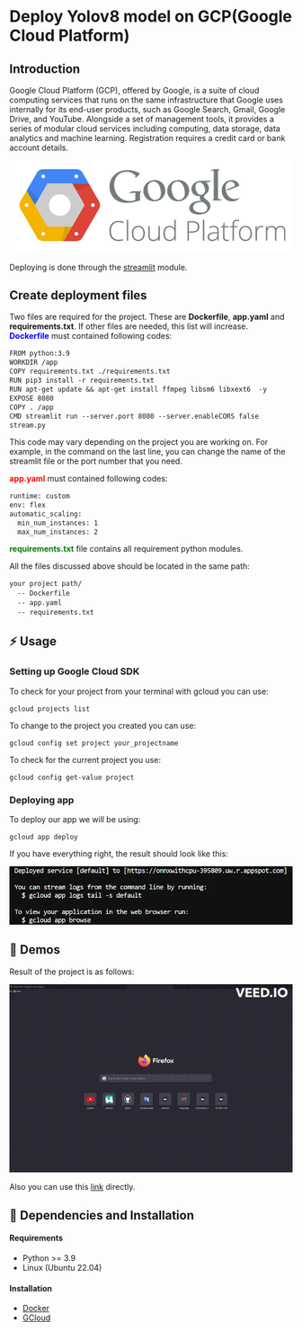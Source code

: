# Deploy Yolov8 model on GCP(Google Cloud Platform)

## Introduction

Google Cloud Platform (GCP), offered by Google, is a suite of cloud computing services that runs on the same infrastructure that Google uses internally for its end-user products, such as Google Search, Gmail, Google Drive, and YouTube. Alongside a set of management tools, it provides a series of modular cloud services including computing, data storage, data analytics and machine learning. Registration requires a credit card or bank account details.

<img src="images/gcp.png">

Deploying is done through the [streamlit](https://docs.streamlit.io/) module.

## Create deployment files

Two files are required for the project. These are **Dockerfile**, **app.yaml** and **requirements.txt**. If other files are needed, this list will increase.<br>
<font color="blue"> **Dockerfile** </font> must contained following codes:

```console
FROM python:3.9
WORKDIR /app
COPY requirements.txt ./requirements.txt
RUN pip3 install -r requirements.txt
RUN apt-get update && apt-get install ffmpeg libsm6 libxext6  -y
EXPOSE 8080
COPY . /app
CMD streamlit run --server.port 8080 --server.enableCORS false stream.py

```

This code may vary depending on the project you are working on. For example, in the command on the last line, you can change the name of the streamlit file or the port number that you need.

<font color="red"> **app.yaml** </font> must contained following codes:

```console
runtime: custom
env: flex
automatic_scaling:
  min_num_instances: 1
  max_num_instances: 2
```

<font color="green"> **requirements.txt** </font> file contains all requirement python modules.

All the files discussed above should be located in the same path:

```bash
your project path/
  -- Dockerfile
  -- app.yaml
  -- requirements.txt
```

## ⚡ Usage

### Setting up Google Cloud SDK

To check for your project from your terminal with gcloud you can use:

```
gcloud projects list
```

To change to the project you created you can use:

```
gcloud config set project your_projectname
```

To check for the current project you use:

```
gcloud config get-value project
```

### Deploying app

To deploy our app we will be using:

```
gcloud app deploy
```

If you have everything right, the result should look like this:

<img src="images/result.png">

## 👀 Demos

Result of the project is as follows:

<img src="images/onnxGCP.gif">

Also you can use this [link](https://onnx-396809.uw.r.appspot.com/) directly.

## 🔧 Dependencies and Installation

#### Requirements

- Python >= 3.9
- Linux (Ubuntu 22.04)

#### Installation

- [Docker](https://www.digitalocean.com/community/tutorials/how-to-install-and-use-docker-on-ubuntu-22-04)
- [GCloud](https://cloud.google.com/sdk/docs/install)
